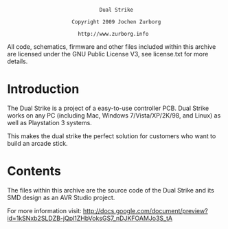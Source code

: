 ﻿								  Dual Strike
                                       
                         Copyright 2009 Jochen Zurborg
                                       
                           http://www.zurborg.info

All code, schematics, firmware and other files included within this
archive are licensed under the GNU Public License V3, see license.txt for more
details.

Introduction
============
The Dual Strike is a project of a easy-to-use controller PCB. Dual Strike
works on any PC (including Mac, Windows 7/Vista/XP/2K/98, and Linux) as well as
Playstation 3 systems.

This makes the dual strike the perfect solution for customers who want to build 
an arcade stick.

Contents
========
The files within this archive are the source code of the Dual Strike and its SMD
design as an AVR Studio project.

For more information visit:
<http://docs.google.com/document/preview?id=1kSNxb2SLDZB-jQpl1ZHbVoksGS7_nDJKFOAMJo3S_tA>

